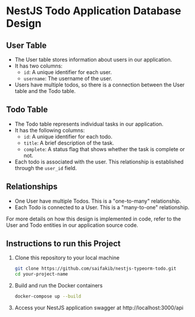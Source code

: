 # NestJS Todo Application Database Design

## User Table

- The User table stores information about users in our application.
- It has two columns:
  - `id`: A unique identifier for each user.
  - `username`: The username of the user.
- Users have multiple todos, so there is a connection between the User table and the Todo table.

## Todo Table

- The Todo table represents individual tasks in our application.
- It has the following columns:
  - `id`: A unique identifier for each todo.
  - `title`: A brief description of the task.
  - `complete`: A status flag that shows whether the task is complete or not.
- Each todo is associated with the user. This relationship is established through the `user_id` field.

## Relationships

- One User have multiple Todos. This is a "one-to-many" relationship.
- Each Todo is connected to a User. This is a "many-to-one" relationship.

For more details on how this design is implemented in code, refer to the User and Todo entities in our application source code.

## Instructions to run this Project
1. Clone this repository to your local machine
   ```bash
   git clone https://github.com/saifakib/nestjs-typeorm-todo.git
   cd your-project-name
   ```
2. Build and run the Docker containers
   ```bash
   docker-compose up --build
   ```
3. Access your NestJS application swagger at http://localhost:3000/api


